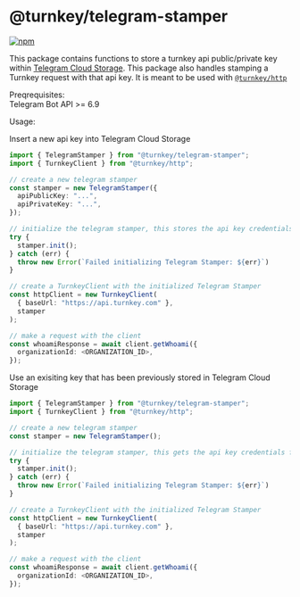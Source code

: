 # @turnkey/telegram-stamper

[![npm](https://img.shields.io/npm/v/@turnkey/telegram-stamper?color=%234C48FF)](https://www.npmjs.com/package/@turnkey/telegram-stamper)

This package contains functions to store a turnkey api public/private key within [Telegram Cloud Storage](https://core.telegram.org/bots/webapps#cloudstorage). This package also handles stamping a Turnkey request with that api key. It is meant to be used with [`@turnkey/http`](https://www.npmjs.com/package/@turnkey/http)

Preqrequisites: \
Telegram Bot API >= 6.9

Usage:

Insert a new api key into Telegram Cloud Storage

```ts
import { TelegramStamper } from "@turnkey/telegram-stamper";
import { TurnkeyClient } from "@turnkey/http";

// create a new telegram stamper
const stamper = new TelegramStamper({
  apiPublicKey: "...",
  apiPrivateKey: "...",
});

// initialize the telegram stamper, this stores the api key credentials in Telegram Cloud Storage for the first time
try {
  stamper.init();
} catch (err) {
  throw new Error(`Failed initializing Telegram Stamper: ${err}`)
}

// create a TurnkeyClient with the initialized Telegram Stamper
const httpClient = new TurnkeyClient(
  { baseUrl: "https://api.turnkey.com" },
  stamper
);

// make a request with the client
const whoamiResponse = await client.getWhoami({
  organizationId: <ORGANIZATION_ID>,
});
```

Use an exisiting key that has been previously stored in Telegram Cloud Storage

```ts
import { TelegramStamper } from "@turnkey/telegram-stamper";
import { TurnkeyClient } from "@turnkey/http";

// create a new telegram stamper
const stamper = new TelegramStamper();

// initialize the telegram stamper, this gets the api key credentials from Telegram Cloud Storage
try {
  stamper.init();
} catch (err) {
  throw new Error(`Failed initializing Telegram Stamper: ${err}`)
}

// create a TurnkeyClient with the initialized Telegram Stamper
const httpClient = new TurnkeyClient(
  { baseUrl: "https://api.turnkey.com" },
  stamper
);

// make a request with the client
const whoamiResponse = await client.getWhoami({
  organizationId: <ORGANIZATION_ID>,
});
```

